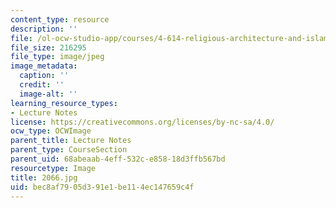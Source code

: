 ```yaml
---
content_type: resource
description: ''
file: /ol-ocw-studio-app/courses/4-614-religious-architecture-and-islamic-cultures-fall-2002/bec8af7905d391e1be114ec147659c4f_2066.jpg
file_size: 216295
file_type: image/jpeg
image_metadata:
  caption: ''
  credit: ''
  image-alt: ''
learning_resource_types:
- Lecture Notes
license: https://creativecommons.org/licenses/by-nc-sa/4.0/
ocw_type: OCWImage
parent_title: Lecture Notes
parent_type: CourseSection
parent_uid: 68abeaab-4eff-532c-e858-18d3ffb567bd
resourcetype: Image
title: 2066.jpg
uid: bec8af79-05d3-91e1-be11-4ec147659c4f
---
```

